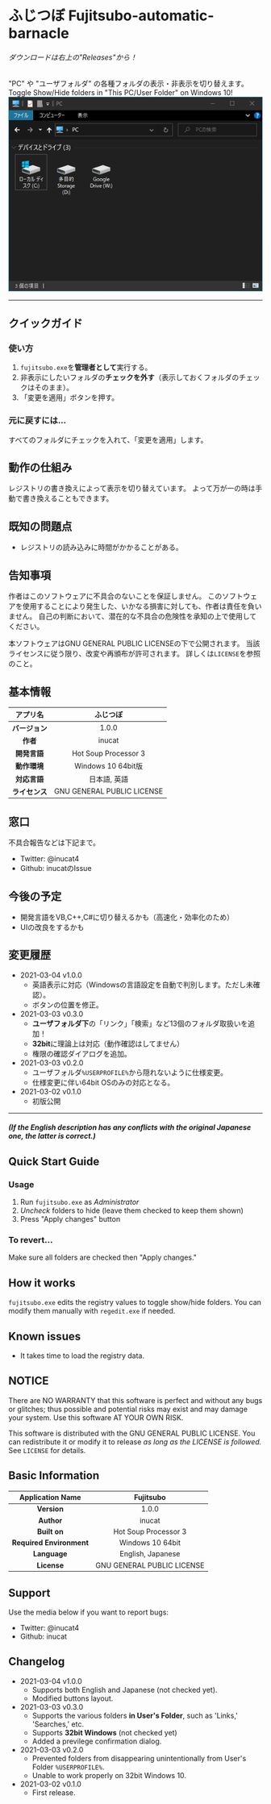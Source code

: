 # ふじつぼ Fujitsubo-automatic-barnacle
###### ダウンロードは右上の"Releases"から！
"PC" や "ユーザフォルダ" の各種フォルダの表示・非表示を切り替えます。<br>
Toggle Show/Hide folders in "This PC/User Folder" on Windows 10!<br>
![Example](./doc/fuji2.PNG)

---

## クイックガイド
### 使い方
1. `fujitsubo.exe`を**管理者として**実行する。
1. 非表示にしたいフォルダの**チェックを外す**（表示しておくフォルダのチェックはそのまま）。
1. 「変更を適用」ボタンを押す。

### 元に戻すには...
すべてのフォルダにチェックを入れて、「変更を適用」します。

## 動作の仕組み
レジストリの書き換えによって表示を切り替えています。
よって万が一の時は手動で書き換えることもできます。

## 既知の問題点
- レジストリの読み込みに時間がかかることがある。

## 告知事項
作者はこのソフトウェアに不具合のないことを保証しません。
このソフトウェアを使用することにより発生した、いかなる損害に対しても、作者は責任を負いません。
自己の判断において、潜在的な不具合の危険性を承知の上で使用してください。

本ソフトウェアはGNU GENERAL PUBLIC LICENSEの下で公開されます。
当該ライセンスに従う限り、改変や再頒布が許可されます。
詳しくは`LICENSE`を参照のこと。

## 基本情報
|**アプリ名**|ふじつぼ|
|:---:|:---:|
|**バージョン**|1.0.0|
|**作者**|inucat|
|**開発言語**|Hot Soup Processor 3|
|**動作環境**|Windows 10 64bit版|
|**対応言語**|日本語, 英語|
|**ライセンス**|GNU GENERAL PUBLIC LICENSE|

## 窓口
不具合報告などは下記まで。
- Twitter: @inucat4
- Github: inucatのIssue

## 今後の予定
- 開発言語をVB,C++,C#に切り替えるかも（高速化・効率化のため）
- UIの改良をするかも

## 変更履歴
- 2021-03-04 v1.0.0
    - 英語表示に対応（Windowsの言語設定を自動で判別します。ただし未確認）。
    - ボタンの位置を修正。
- 2021-03-03 v0.3.0
    - **ユーザフォルダ下**の「リンク」「検索」など13個のフォルダ取扱いを追加！
    - **32bit**に理論上は対応（動作確認はしてません）
    - 権限の確認ダイアログを追加。
- 2021-03-03 v0.2.0
    - ユーザフォルダ`%USERPROFILE%`から隠れないように仕様変更。
    - 仕様変更に伴い64bit OSのみの対応となる。
- 2021-03-02 v0.1.0
    - 初版公開

---

##### (If the English description has any conflicts with the original Japanese one, the latter is correct.)

## Quick Start Guide
### Usage
1. Run `fujitsubo.exe` as *Administrator*
1. *Uncheck* folders to hide (leave them checked to keep them shown)
1. Press "Apply changes" button

### To revert...
Make sure all folders are checked then "Apply changes."

## How it works
`fujitsubo.exe` edits the registry values to toggle show/hide folders.
You can modify them manually with `regedit.exe` if needed. 

## Known issues
- It takes time to load the registry data.

## NOTICE
There are NO WARRANTY that this software is perfect and without any bugs or glitches;
thus possible and potential risks may exist and may damage your system.
Use this software AT YOUR OWN RISK.

This software is distributed with the GNU GENERAL PUBLIC LICENSE.
You can redistribute it or modify it to release *as long as the LICENSE is followed.*
See `LICENSE` for details.

## Basic Information
|**Application Name**|Fujitsubo|
|:---:|:---:|
|**Version**|1.0.0|
|**Author**|inucat|
|**Built on**|Hot Soup Processor 3|
|**Required Environment**|Windows 10 64bit|
|**Language**|English, Japanese|
|**License**|GNU GENERAL PUBLIC LICENSE|

## Support
Use the media below if you want to report bugs:
- Twitter: @inucat4
- Github: inucat

## Changelog
- 2021-03-04 v1.0.0
    - Supports both English and Japanese (not checked yet).
    - Modified buttons layout.
- 2021-03-03 v0.3.0
    - Supports the various folders **in User's Folder**, such as 'Links,' 'Searches,' etc.
    - Supports **32bit Windows** (not checked yet)
    - Added a previlege confirmation dialog.
- 2021-03-03 v0.2.0
    - Prevented folders from disappearing unintentionally from User's Folder `%USERPROFILE%`.
    - Unable to work properly on 32bit Windows 10.
- 2021-03-02 v0.1.0
    - First release.
